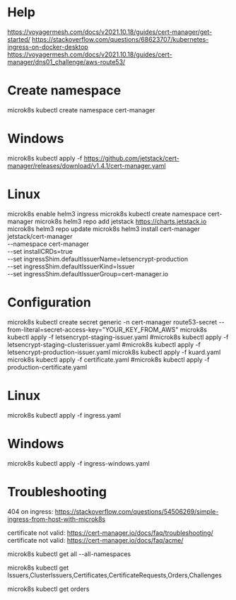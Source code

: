 # Help
https://voyagermesh.com/docs/v2021.10.18/guides/cert-manager/get-started/
https://stackoverflow.com/questions/68623707/kubernetes-ingress-on-docker-desktop
https://voyagermesh.com/docs/v2021.10.18/guides/cert-manager/dns01_challenge/aws-route53/

# Create namespace
microk8s kubectl create namespace cert-manager

# Windows
microk8s kubectl apply -f https://github.com/jetstack/cert-manager/releases/download/v1.4.1/cert-manager.yaml
# Linux
microk8s enable helm3 ingress
microk8s kubectl create namespace cert-manager
microk8s helm3 repo add jetstack https://charts.jetstack.io
microk8s helm3 repo update
microk8s helm3 install cert-manager jetstack/cert-manager \
  --namespace cert-manager \
  --set installCRDs=true \
  --set ingressShim.defaultIssuerName=letsencrypt-production \
  --set ingressShim.defaultIssuerKind=Issuer \
  --set ingressShim.defaultIssuerGroup=cert-manager.io

# Configuration
microk8s kubectl create secret generic -n cert-manager route53-secret --from-literal=secret-access-key="YOUR_KEY_FROM_AWS"
microk8s kubectl apply -f letsencrypt-staging-issuer.yaml
#microk8s kubectl apply -f letsencrypt-staging-clusterissuer.yaml
#microk8s kubectl apply -f letsencrypt-production-issuer.yaml
microk8s kubectl apply -f kuard.yaml
microk8s kubectl apply -f certificate.yaml
#microk8s kubectl apply -f production-certificate.yaml

# Linux
microk8s kubectl apply -f ingress.yaml

# Windows
microk8s kubectl apply -f ingress-windows.yaml


# Troubleshooting
404 on ingress: https://stackoverflow.com/questions/54506269/simple-ingress-from-host-with-microk8s

certificate not valid: https://cert-manager.io/docs/faq/troubleshooting/
certificate not valid: https://cert-manager.io/docs/faq/acme/

microk8s kubectl get all --all-namespaces

microk8s kubectl get Issuers,ClusterIssuers,Certificates,CertificateRequests,Orders,Challenges

microk8s kubectl get orders